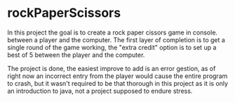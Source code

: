 # rockPaperScissors


In this project the goal is to create a rock paper cissors game in console.
between a player and the computer.
The first layer of completion is to get a single round of the game working,
the "extra credit" option is to set up a best of 5 between the player and the computer.


The project is done, the easiest improve to add is an error gestion, as of right now an incorrect entry from the player would cause the
entire program to crash, but it wasn't required to be that thorough in this project as it is only an introduction to java, not a project supposed to endure
stress.


